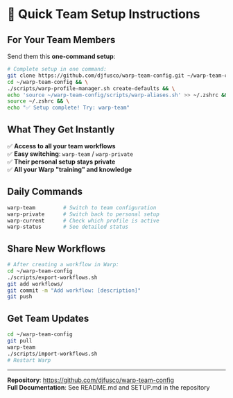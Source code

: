# 🎯 Quick Team Setup Instructions

## For Your Team Members

Send them this **one-command setup**:

```bash
# Complete setup in one command:
git clone https://github.com/djfusco/warp-team-config.git ~/warp-team-config && \
cd ~/warp-team-config && \
./scripts/warp-profile-manager.sh create-defaults && \
echo 'source ~/warp-team-config/scripts/warp-aliases.sh' >> ~/.zshrc && \
source ~/.zshrc && \
echo "✅ Setup complete! Try: warp-team"
```

## What They Get Instantly

✅ **Access to all your team workflows**  
✅ **Easy switching**: `warp-team` / `warp-private`  
✅ **Their personal setup stays private**  
✅ **All your Warp "training" and knowledge**

## Daily Commands

```bash
warp-team         # Switch to team configuration  
warp-private      # Switch back to personal setup
warp-current      # Check which profile is active
warp-status       # See detailed status
```

## Share New Workflows

```bash
# After creating a workflow in Warp:
cd ~/warp-team-config
./scripts/export-workflows.sh
git add workflows/
git commit -m "Add workflow: [description]"
git push
```

## Get Team Updates

```bash
cd ~/warp-team-config
git pull
warp-team
./scripts/import-workflows.sh
# Restart Warp
```

---

**Repository**: https://github.com/djfusco/warp-team-config  
**Full Documentation**: See README.md and SETUP.md in the repository